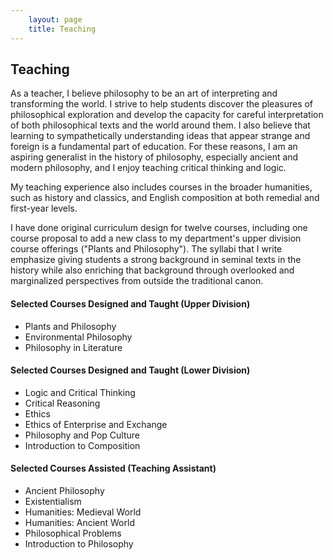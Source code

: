 ```yaml
---
    layout: page
    title: Teaching
---
```


## Teaching
As a teacher, I believe philosophy to be an art of interpreting and transforming the world. I strive to help students discover the pleasures of philosophical exploration and develop the capacity for careful interpretation of both philosophical texts and the world around them. I also believe that learning to sympathetically understanding ideas that appear strange and foreign is a fundamental part of education. For these reasons, I am an aspiring generalist in the history of philosophy, especially ancient and modern philosophy, and I enjoy teaching critical thinking and logic.

My teaching experience also includes courses in the broader humanities, such as history and classics, and English composition at both remedial and first-year levels.

I have done original curriculum design for twelve courses, including one course proposal to add a new class to my department's upper division course offerings ("Plants and Philosophy"). The syllabi that I write emphasize giving students a strong background in seminal texts in the history while also enriching that background through overlooked and marginalized perspectives from outside the traditional canon.

#### Selected Courses Designed and Taught (Upper Division)
- Plants and Philosophy
- Environmental Philosophy
- Philosophy in Literature

#### Selected Courses Designed and Taught (Lower Division)
- Logic and Critical Thinking
- Critical Reasoning
- Ethics
- Ethics of Enterprise and Exchange
- Philosophy and Pop Culture
- Introduction to Composition

#### Selected Courses Assisted (Teaching Assistant)
- Ancient Philosophy
- Existentialism
- Humanities: Medieval World
- Humanities: Ancient World
- Philosophical Problems
- Introduction to Philosophy
